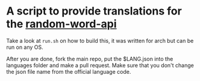 # A script to provide translations for the [random-word-api](https://github.com/RazorSh4rk/random-word-api)

Take a look at `run.sh` on how to build this, it was written for arch but can be run 
on any OS.

After you are done, fork the main repo, put the $LANG.json into the languages folder and make a pull request.
Make sure that you don't change the json file name from the official language code.
